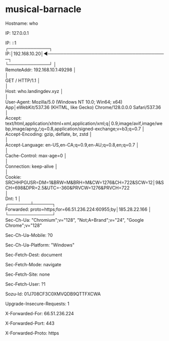 # musical-barnacle

Hostname: who                                                                                                                                   
                                                                                                                                                
IP: 127.0.0.1                                                                                                                                   
                                                                                                                                                
IP: ::1                                                                                                                                         
   ┌─────────────┐                                                                                                                              
IP:│192.168.10.20│◀──────────────────────────────────────┐                                                                                      
   └─────────────┘                                       │                                                                                      
RemoteAddr: 192.168.10.1:49298                           │                                                                                      
                                                         │                                                                                      
GET / HTTP/1.1                                           │                                                                                      
                                                         │                                                                                      
Host: who.landingdev.xyz                                 │                                                                                      
                                                         │                                                                                      
User-Agent: Mozilla/5.0 (Windows NT 10.0; Win64; x64) App│eWebKit/537.36 (KHTML, like Gecko) Chrome/128.0.0.0 Safari/537.36                     
                                                         │                                                                                      
Accept: text/html,application/xhtml+xml,application/xml;q│0.9,image/avif,image/webp,image/apng,*/*;q=0.8,application/signed-exchange;v=b3;q=0.7 
                                                         │                                                                                      
Accept-Encoding: gzip, deflate, br, zstd                 │                                                                                      
                                                         │                                                                                      
Accept-Language: en-US,en-CA;q=0.9,en-AU;q=0.8,en;q=0.7  │                                                                                      
                                                         │                                                                                      
Cache-Control: max-age=0                                 │                                                                                      
                                                         │                                                                                      
Connection: keep-alive                                   │                                                                                      
                                                         │                                                                                      
Cookie: SRCHHPGUSR=DM=1&BRW=M&BRH=M&CW=1276&CH=722&SCW=12│9&SCH=698&DPR=2.5&UTC=-360&PRVCW=1276&PRVCH=722                                       
                                                         │                                                                                      
Dnt: 1                                                   │                                                                                      
                                                 ┌───────┴──────┐                                                                               
Forwarded: proto=https;for=66.51.236.224:60955;by│185.28.22.166 │                                                                               
                                                 └──────────────┘                                                                               
Sec-Ch-Ua: "Chromium";v="128", "Not;A=Brand";v="24", "Google Chrome";v="128"                                                                    
                                                                                                                                                
Sec-Ch-Ua-Mobile: ?0                                                                                                                            
                                                                                                                                                
Sec-Ch-Ua-Platform: "Windows"                                                                                                                   
                                                                                                                                                
Sec-Fetch-Dest: document                                                                                                                        
                                                                                                                                                
Sec-Fetch-Mode: navigate                                                                                                                        
                                                                                                                                                
Sec-Fetch-Site: none                                                                                                                            
                                                                                                                                                
Sec-Fetch-User: ?1                                                                                                                              
                                                                                                                                                
Sozu-Id: 01J708CF3C0XMVQDB9QTTFXCWA                                                                                                             
                                                                                                                                                
Upgrade-Insecure-Requests: 1                                                                                                                    
                                                                                                                                                
X-Forwarded-For: 66.51.236.224                                                                                                                  
                                                                                                                                                
X-Forwarded-Port: 443                                                                                                                           
                                                                                                                                                
X-Forwarded-Proto: https                                                                                                                        
                                                                                                                                                
                                                                                                                                                
